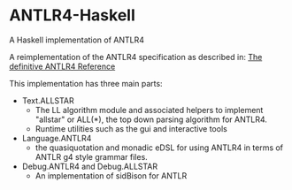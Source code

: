 # ANTLR4-Haskell
A Haskell implementation of ANTLR4

A reimplementation of the ANTLR4 specification as described in:
[The definitive ANTLR4 Reference](https://pragprog.com/book/tpantlr2/the-definitive-antlr-4-reference)

This implementation has three main parts:
- Text.ALLSTAR
  - The LL algorithm module and associated helpers to implement "allstar" or ALL(\*), the top down parsing algorithm for ANTLR4.
  - Runtime utilities such as the gui and interactive tools
- Language.ANTLR4
  - the quasiquotation and monadic eDSL for using ANTLR4 in terms of ANTLR g4 style grammar files.
- Debug.ANTLR4 and Debug.ALLSTAR
  - An implementation of sidBison for ANTLR
